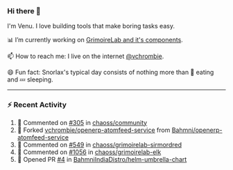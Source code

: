 ### Hi there 👋

I'm Venu. I love building tools that make boring tasks easy.

📊 I’m currently working on [GrimoireLab and it's components](https://chaoss.github.io/grimoirelab).

📫 How to reach me: I live on the internet [@vchrombie](https://www.google.co.in/search?q=vchrombie).

😄 Fun fact: Snorlax's typical day consists of nothing more than :doughnut: eating and :zzz: sleeping.

---

### :zap: Recent Activity

<!--RECENT_ACTIVITY:start-->
1. 💬 Commented on [#305](https://github.com/chaoss/community/issues/305#issuecomment-1136769572) in [chaoss/community](https://github.com/chaoss/community)
2. 🔱 Forked [vchrombie/openerp-atomfeed-service](https://github.com/vchrombie/openerp-atomfeed-service) from [Bahmni/openerp-atomfeed-service](https://github.com/Bahmni/openerp-atomfeed-service)
3. 💬 Commented on [#549](https://github.com/chaoss/grimoirelab-sirmordred/pull/549#issuecomment-1134917212) in [chaoss/grimoirelab-sirmordred](https://github.com/chaoss/grimoirelab-sirmordred)
4. 💬 Commented on [#1056](https://github.com/chaoss/grimoirelab-elk/pull/1056#issuecomment-1134646234) in [chaoss/grimoirelab-elk](https://github.com/chaoss/grimoirelab-elk)
5. 💪 Opened PR [#4](https://github.com/BahmniIndiaDistro/helm-umbrella-chart/pull/4) in [BahmniIndiaDistro/helm-umbrella-chart](https://github.com/BahmniIndiaDistro/helm-umbrella-chart)
<!--RECENT_ACTIVITY:end-->

<!--
**vchrombie/vchrombie** is a ✨ _special_ ✨ repository because its `README.md` (this file) appears on your GitHub profile.

Here are some ideas to get you started:

- 🔭 I’m currently working on ...
- 🌱 I’m currently learning ...
- 👯 I’m looking to collaborate on ...
- 🤔 I’m looking for help with ...
- 💬 Ask me about ...
- 📫 How to reach me: ...
- 😄 Pronouns: ...
- ⚡ Fun fact: ...
-->
